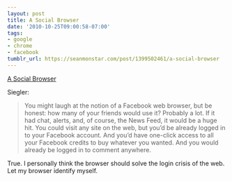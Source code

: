 ```yaml
---
layout: post
title: A Social Browser
date: '2010-10-25T09:00:58-07:00'
tags:
- google
- chrome
- facebook
tumblr_url: https://seanmonstar.com/post/1399502461/a-social-browser
---
```

[A Social Browser](http://techcrunch.com/2010/10/19/facebook-browser-chrome-social/)  

Siegler:

> You might laugh at the notion of a Facebook web browser, but be honest: how many of your friends would use it? Probably a lot. If it had chat, alerts, and, of course, the News Feed, it would be a huge hit. You could visit any site on the web, but you’d be already logged in to your Facebook account. And you’d have one-click access to all your Facebook credits to buy whatever you wanted. And you would already be logged in to comment anywhere.

True. I personally think the browser should solve the login crisis of the web. Let my browser identify myself.

